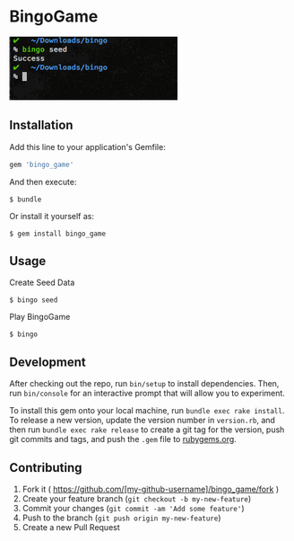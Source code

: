 # BingoGame

![bingo](image/saikou.gif)


## Installation

Add this line to your application's Gemfile:

```ruby
gem 'bingo_game'
```

And then execute:

    $ bundle

Or install it yourself as:

    $ gem install bingo_game

## Usage

Create Seed Data

```
$ bingo seed
```

Play BingoGame

```
$ bingo
```

## Development

After checking out the repo, run `bin/setup` to install dependencies. Then, run `bin/console` for an interactive prompt that will allow you to experiment.

To install this gem onto your local machine, run `bundle exec rake install`. To release a new version, update the version number in `version.rb`, and then run `bundle exec rake release` to create a git tag for the version, push git commits and tags, and push the `.gem` file to [rubygems.org](https://rubygems.org).

## Contributing

1. Fork it ( https://github.com/[my-github-username]/bingo_game/fork )
2. Create your feature branch (`git checkout -b my-new-feature`)
3. Commit your changes (`git commit -am 'Add some feature'`)
4. Push to the branch (`git push origin my-new-feature`)
5. Create a new Pull Request
